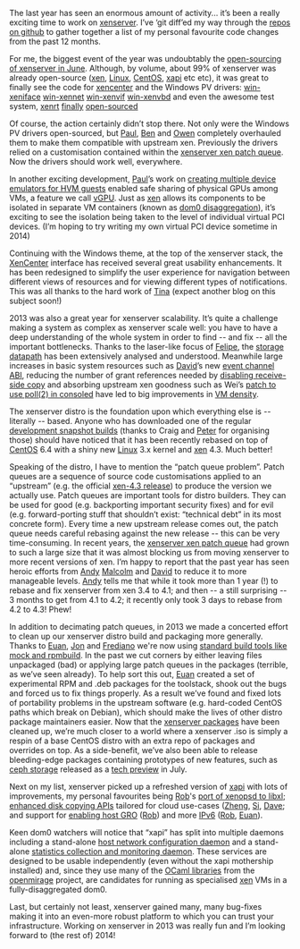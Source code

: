The last year has seen an enormous amount of activity... it’s been a really exciting time to work on [xenserver](http://www.xenserver.org/). I’ve ‘git diff’ed my way through the [repos on github](http://www.github.com/xenserver) to gather together a list of my personal favourite code changes from the past 12 months.

For me, the biggest event of the year was undoubtably the [open-sourcing of xenserver in June](http://www.theregister.co.uk/2013/07/02/citrix_open_sources_xenserver_hypervisor/). Although, by volume, about 99% of xenserver was already open-source ([xen](http://www.xenproject.org/), [Linux](http://kernel.org/), [CentOS](http://www.centos.org/), [xapi](http://github.com/xapi-project) etc etc), it was great to finally see the code for [xencenter](https://github.com/xenserver/xenadmin) and the Windows PV drivers: [win-xeniface](https://github.com/xenserver/win-xeniface) [win-xennet](https://github.com/xenserver/win-xennet) [win-xenvif](https://github.com/xenserver/win-xenvif) [win-xenvbd](https://github.com/xenserver/win-xenvbd) and even the awesome test system, [xenrt](http://www.xenserver.org/discuss-virtualization/virtualization-blog/entry/introducing-open-source-xenrt.html) [finally](http://www.slideshare.net/xen_com_mgr/xen-summit-taas-and-xenrt-0 ) [open-sourced](http://www.slideshare.net/xen_com_mgr/open-source-pv-drivers )

Of course, the action certainly didn’t stop there. Not only were the Windows PV drivers open-sourced, but [Paul](http://github.com/pauldu), [Ben](http://github.com/benchalmers) and [Owen](http://github.com/OwenSmith) completely overhauled them to make them compatible with upstream xen. Previously the drivers relied on a customisation contained within the [xenserver xen patch queue](https://github.com/xenserver/xen-4.3.pg). Now the drivers should work well, everywhere.

In another exciting development, [Paul](http://github.com/pauldu)’s work on [creating multiple device emulators for HVM guests](http://www.slideshare.net/xen_com_mgr/multiple-emulators) enabled safe sharing of physical GPUs among VMs, a feature we call [vGPU](http://www.youtube.com/watch?v=oYefdXMSGn0). Just as [xen](http://www.xenproject.org/) allows its components to be isolated in separate VM containers (known as [dom0 disaggregation](http://wiki.xen.org/wiki/Dom0_Disaggregation)), it’s exciting to see the isolation being taken to the level of individual virtual PCI devices. (I’m hoping to try writing my own virtual PCI device sometime in 2014)

Continuing with the Windows theme, at the top of the xenserver stack, the [XenCenter](http://github.com/xenserver/xenadmin) interface has received several great usability enhancements. It has been redesigned to simplify the user experience for navigation between different views of resources and for viewing different types of notifications. This was all thanks to the hard work of [Tina](http://github.com/kc284) (expect another blog on this subject soon!)

2013 was also a great year for xenserver scalability. It’s quite a challenge making a system as complex as xenserver scale well: you have to have a deep understanding of the whole system in order to find -- and fix -- all the important bottlenecks. Thanks to the laser-like focus of [Felipe](http://github.com/felipef), the [storage datapath](http://www.xenserver.org/discuss-virtualization/virtualization-blog/entry/karcygwins.html) has been extensively analysed and understood. Meanwhile large increases in basic system resources such as [David](https://github.com/dvrabel)’s new [event channel ABI](http://events.linuxfoundation.org/sites/events/files/slides/unlimited-event-channels.pdf), reducing the number of grant references needed by [disabling receive-side copy](https://github.com/jamesbulpin/xcp-linux-2.6.32.pq/blob/master/netback-dynamic-gref-allocation#L396) and absorbing upstream xen goodness such as Wei’s [patch to use poll(2) in consoled](http://xenbits.xen.org/gitweb/?p=xen.git;a=commit;h=cc5434c933153c4b8812d1df901f8915c22830a8) have led to big improvements in [VM density](http://xenserver.org/discuss-virtualization/virtualization-blog/entry/how-did-we-increase-vm-density-in-xenserver-6-2-part-2.html).

The xenserver distro is the foundation upon which everything else is -- literally -- based. Anyone who has downloaded one of the regular [development snapshot builds](http://xenserver.org/overview-xenserver-open-source-virtualization/download/2-uncategorised/115-development-snapshots.html) (thanks to Craig and [Peter](http://github.com/pmw) for organising those) should have noticed that it has been recently rebased on top of [CentOS](http://www.centos.org/) 6.4 with a shiny new [Linux](http://kernel.org/) 3.x kernel and [xen](http://www.xenproject.org/) 4.3. Much better!

Speaking of the distro, I have to mention the “patch queue problem”. Patch queues are a sequence of source code customisations applied to an “upstream” (e.g. the official [xen-4.3 release](http://wiki.xenproject.org/wiki/Xen_4.3_Release_Notes)) to produce the version we actually use. Patch queues are important tools for distro builders. They can be used for good (e.g. backporting important security fixes) and for evil (e.g. forward-porting stuff that shouldn’t exist: “technical debt” in its most concrete form). Every time a new upstream release comes out, the patch queue needs careful rebasing against the new release -- this can be very time-consuming. In recent years, the [xenserver xen patch queue](https://github.com/xenserver/xen-4.3.pg) had grown to such a large size that it was almost blocking us from moving xenserver to more recent versions of xen. I’m happy to report that the past year has seen heroic efforts from [Andy](http://github.com/andyhhp)  [Malcolm](http://github.com/malcolmcrossley) and [David](http://github.com/dvrabel) to reduce it to more manageable levels. [Andy](http://github.com/andyhhp) tells me that while it took more than 1 year (!) to rebase and fix xenserver from xen 3.4 to 4.1; and then -- a still surprising -- 3 months to get from 4.1 to 4.2; it recently only took 3 days to rebase from 4.2 to 4.3! Phew!

In addition to decimating patch queues, in 2013 we made a concerted effort to clean up our xenserver distro build and packaging more generally. Thanks to [Euan](http://github.com/euanh), [Jon](http://github.com/jonludlam) and [Frediano](http://github.com/freddy77) we're now using [standard build tools like mock and rpmbuild](http://github.com/xenserver/planex). In the past we cut corners by either leaving files unpackaged (bad) or applying large patch queues in the packages (terrible, as we’ve seen already). To help sort this out, [Euan](http://github.com/euanh) created a set of experimental RPM and .deb packages for the toolstack, shook out the bugs and forced us to fix things properly. As a result we’ve found and fixed lots of portability problems in the upstream software (e.g. hard-coded CentOS paths which break on Debian), which should make the lives of other distro package maintainers easier. Now that the [xenserver packages](https://github.com/xenserver/xenserver-core) have been cleaned up, we’re much closer to a world where a xenserver .iso is simply a respin of a base CentOS distro with an extra repo of packages and overrides on top. As a side-benefit, we’ve also been able to release bleeding-edge packages containing prototypes of new features, such as [ceph storage](http://ceph.org/) released as a [tech preview](http://www.xenserver.org/discuss-virtualization/virtualization-blog/entry/tech-preview-of-xenserver-libvirt-ceph.html) in July.

Next on my list, xenserver picked up a refreshed version of [xapi](http://github.com/xapi-project) with lots of improvements, my personal favourites being [Rob](http://github.com/robhoes)'s [port of xenopsd to libxl](https://github.com/xapi-project/xenopsd/blob/master/xl/xenops_server_xenlight.ml#L2072);
[enhanced disk copying APIs](https://github.com/xapi-project/xen-api/pull/1581) tailored for cloud use-cases ([Zheng](http://github.com/zli), [Si](http://github.com/simonjbeaumont), [Dave](http://github.com/djs55); and support for [enabling host GRO](https://github.com/xapi-project/xen-api/commit/576bdb9e1824bf13553a55a01987eeff9f6ae9e0) ([Rob](http://github.com/robhoes)) and more [IPv6](https://github.com/xapi-project/xen-api/commit/b7be14004ddc9f319fa731f4aa1506e803768049) ([Rob](http://github.com/robhoes), [Euan](http://github.com/euanh)).

Keen dom0 watchers will notice that “xapi” has split into multiple daemons including a stand-alone [host network configuration daemon](https://github.com/xapi-project/xcp-networkd) and a stand-alone [statistics collection and monitoring daemon](https://github.com/xapi-project/xcp-rrdd). These services are designed to be usable independently (even without the xapi mothership installed) and, since they use many of the [OCaml libraries](http://github.com/mirage) from the [openmirage](http://www.openmirage.org/) project, are candidates for running as specialised [xen](http://xenproject.org) VMs in a fully-disaggregated dom0.

Last, but certainly not least, xenserver gained many, many bug-fixes making it into an even-more robust platform to which you can trust your infrastructure. Working on xenserver in 2013 was really fun and I’m looking forward to (the rest of) 2014!
